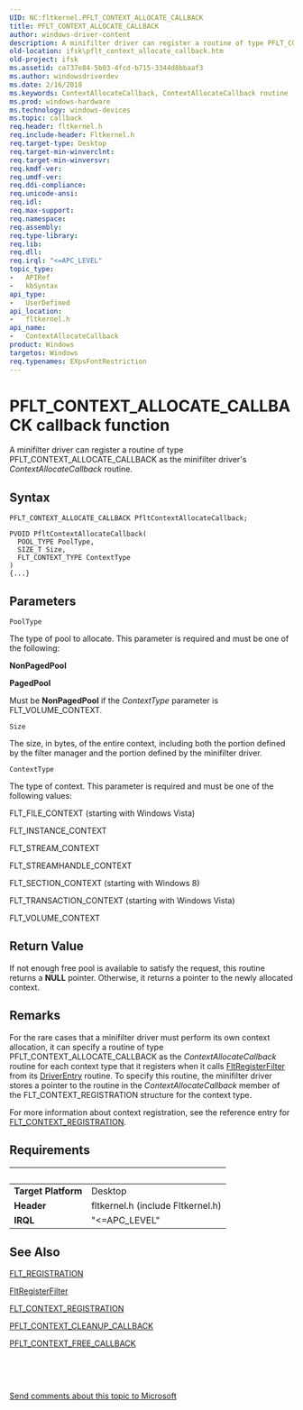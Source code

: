 ```yaml
---
UID: NC:fltkernel.PFLT_CONTEXT_ALLOCATE_CALLBACK
title: PFLT_CONTEXT_ALLOCATE_CALLBACK
author: windows-driver-content
description: A minifilter driver can register a routine of type PFLT_CONTEXT_ALLOCATE_CALLBACK as the minifilter driver's ContextAllocateCallback routine.
old-location: ifsk\pflt_context_allocate_callback.htm
old-project: ifsk
ms.assetid: ca737e84-5b03-4fcd-b715-3344d8bbaaf3
ms.author: windowsdriverdev
ms.date: 2/16/2018
ms.keywords: ContextAllocateCallback, ContextAllocateCallback routine [Installable File System Drivers], FltCallbacks_bbb085f4-6850-424b-9885-01549171458b.xml, PFLT_CONTEXT_ALLOCATE_CALLBACK, fltkernel/ContextAllocateCallback, ifsk.pflt_context_allocate_callback
ms.prod: windows-hardware
ms.technology: windows-devices
ms.topic: callback
req.header: fltkernel.h
req.include-header: Fltkernel.h
req.target-type: Desktop
req.target-min-winverclnt: 
req.target-min-winversvr: 
req.kmdf-ver: 
req.umdf-ver: 
req.ddi-compliance: 
req.unicode-ansi: 
req.idl: 
req.max-support: 
req.namespace: 
req.assembly: 
req.type-library: 
req.lib: 
req.dll: 
req.irql: "<=APC_LEVEL"
topic_type:
-	APIRef
-	kbSyntax
api_type:
-	UserDefined
api_location:
-	fltkernel.h
api_name:
-	ContextAllocateCallback
product: Windows
targetos: Windows
req.typenames: EXpsFontRestriction
---
```



# PFLT_CONTEXT_ALLOCATE_CALLBACK callback function
A minifilter driver can register a routine of type PFLT_CONTEXT_ALLOCATE_CALLBACK as the minifilter driver's <i>ContextAllocateCallback</i> routine.

## Syntax

```
PFLT_CONTEXT_ALLOCATE_CALLBACK PfltContextAllocateCallback;

PVOID PfltContextAllocateCallback(
  POOL_TYPE PoolType,
  SIZE_T Size,
  FLT_CONTEXT_TYPE ContextType
)
{...}
```

## Parameters

`PoolType`

The type of pool to allocate. This parameter is required and must be one of the following: 

<b>NonPagedPool</b>

<b>PagedPool</b>

Must be <b>NonPagedPool</b> if the <i>ContextType</i> parameter is FLT_VOLUME_CONTEXT.

`Size`

The size, in bytes, of the entire context, including both the portion defined by the filter manager and the portion defined by the minifilter driver.

`ContextType`

The type of context. This parameter is required and must be one of the following values: 

FLT_FILE_CONTEXT (starting with Windows Vista)

FLT_INSTANCE_CONTEXT

FLT_STREAM_CONTEXT

FLT_STREAMHANDLE_CONTEXT

FLT_SECTION_CONTEXT (starting with Windows 8)

FLT_TRANSACTION_CONTEXT (starting with  Windows Vista) 

FLT_VOLUME_CONTEXT


## Return Value

If not enough free pool is available to satisfy the request, this routine returns a <b>NULL</b> pointer. Otherwise, it returns a pointer to the newly allocated context.

## Remarks

For the rare cases that a minifilter driver must perform its own context allocation, it can specify a routine of type PFLT_CONTEXT_ALLOCATE_CALLBACK as the <i>ContextAllocateCallback</i> routine for each context type that it registers when it calls <a href="..\fltkernel\nf-fltkernel-fltregisterfilter.md">FltRegisterFilter</a> from its <a href="..\wudfwdm\nc-wudfwdm-driver_initialize.md">DriverEntry</a> routine. To specify this routine, the minifilter driver stores a pointer to the routine in the <i>ContextAllocateCallback</i> member of the FLT_CONTEXT_REGISTRATION structure for the context type. 

For more information about context registration, see the reference entry for <a href="..\fltkernel\ns-fltkernel-_flt_context_registration.md">FLT_CONTEXT_REGISTRATION</a>.

## Requirements
| &nbsp; | &nbsp; |
| ---- |:---- |
| **Target Platform** | Desktop |
| **Header** | fltkernel.h (include Fltkernel.h) |
| **IRQL** | "<=APC_LEVEL" |

## See Also

<a href="..\fltkernel\ns-fltkernel-_flt_registration.md">FLT_REGISTRATION</a>



<a href="..\fltkernel\nf-fltkernel-fltregisterfilter.md">FltRegisterFilter</a>



<a href="..\fltkernel\ns-fltkernel-_flt_context_registration.md">FLT_CONTEXT_REGISTRATION</a>



<a href="..\fltkernel\nc-fltkernel-pflt_context_cleanup_callback.md">PFLT_CONTEXT_CLEANUP_CALLBACK</a>



<a href="..\fltkernel\nc-fltkernel-pflt_context_free_callback.md">PFLT_CONTEXT_FREE_CALLBACK</a>



 

 

<a href="mailto:wsddocfb@microsoft.com?subject=Documentation%20feedback [ifsk\ifsk]:%20PFLT_CONTEXT_ALLOCATE_CALLBACK routine%20 RELEASE:%20(2/16/2018)&amp;body=%0A%0APRIVACY STATEMENT%0A%0AWe use your feedback to improve the documentation. We don't use your email address for any other purpose, and we'll remove your email address from our system after the issue that you're reporting is fixed. While we're working to fix this issue, we might send you an email message to ask for more info. Later, we might also send you an email message to let you know that we've addressed your feedback.%0A%0AFor more info about Microsoft's privacy policy, see http://privacy.microsoft.com/en-us/default.aspx." title="Send comments about this topic to Microsoft">Send comments about this topic to Microsoft</a>